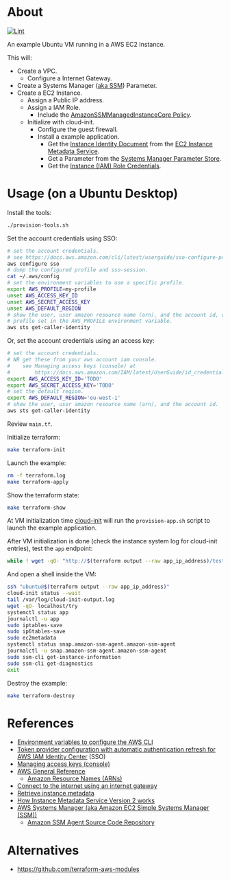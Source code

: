 # About

[![Lint](https://github.com/rgl/aws-ubuntu-vm/actions/workflows/lint.yml/badge.svg)](https://github.com/rgl/aws-ubuntu-vm/actions/workflows/lint.yml)

An example Ubuntu VM running in a AWS EC2 Instance.

This will:

* Create a VPC.
  * Configure a Internet Gateway.
* Create a Systems Manager ([aka SSM](https://docs.aws.amazon.com/systems-manager/latest/userguide/what-is-systems-manager.html#service-naming-history)) Parameter.
* Create a EC2 Instance.
  * Assign a Public IP address.
  * Assign a IAM Role.
    * Include the [AmazonSSMManagedInstanceCore Policy](https://docs.aws.amazon.com/aws-managed-policy/latest/reference/AmazonSSMManagedInstanceCore.html).
  * Initialize with cloud-init.
    * Configure the guest firewall.
    * Install a example application.
      * Get the [Instance Identity Document](https://docs.aws.amazon.com/AWSEC2/latest/UserGuide/instance-identity-documents.html) from the [EC2 Instance Metadata Service](https://docs.aws.amazon.com/AWSEC2/latest/UserGuide/ec2-instance-metadata.html).
      * Get a Parameter from the [Systems Manager Parameter Store](https://docs.aws.amazon.com/systems-manager/latest/userguide/systems-manager-parameter-store.html).
      * Get the [Instance (IAM) Role Credentials](https://docs.aws.amazon.com/AWSEC2/latest/UserGuide/iam-roles-for-amazon-ec2.html#instance-metadata-security-credentials).

# Usage (on a Ubuntu Desktop)

Install the tools:

```bash
./provision-tools.sh
```

Set the account credentials using SSO:

```bash
# set the account credentials.
# see https://docs.aws.amazon.com/cli/latest/userguide/sso-configure-profile-token.html#sso-configure-profile-token-auto-sso
aws configure sso
# dump the configured profile and sso-session.
cat ~/.aws/config
# set the environment variables to use a specific profile.
export AWS_PROFILE=my-profile
unset AWS_ACCESS_KEY_ID
unset AWS_SECRET_ACCESS_KEY
unset AWS_DEFAULT_REGION
# show the user, user amazon resource name (arn), and the account id, of the
# profile set in the AWS_PROFILE environment variable.
aws sts get-caller-identity
```

Or, set the account credentials using an access key:

```bash
# set the account credentials.
# NB get these from your aws account iam console.
#    see Managing access keys (console) at
#        https://docs.aws.amazon.com/IAM/latest/UserGuide/id_credentials_access-keys.html#Using_CreateAccessKey
export AWS_ACCESS_KEY_ID='TODO'
export AWS_SECRET_ACCESS_KEY='TODO'
# set the default region.
export AWS_DEFAULT_REGION='eu-west-1'
# show the user, user amazon resource name (arn), and the account id.
aws sts get-caller-identity
```

Review `main.tf`.

Initialize terraform:

```bash
make terraform-init
```

Launch the example:

```bash
rm -f terraform.log
make terraform-apply
```

Show the terraform state:

```bash
make terraform-show
```

At VM initialization time [cloud-init](https://cloudinit.readthedocs.io/en/latest/index.html) will run the `provision-app.sh` script to launch the example application.

After VM initialization is done (check the instance system log for cloud-init entries), test the `app` endpoint:

```bash
while ! wget -qO- "http://$(terraform output --raw app_ip_address)/test"; do sleep 3; done
```

And open a shell inside the VM:

```bash
ssh "ubuntu@$(terraform output --raw app_ip_address)"
cloud-init status --wait
tail /var/log/cloud-init-output.log
wget -qO- localhost/try
systemctl status app
journalctl -u app
sudo iptables-save
sudo ip6tables-save
sudo ec2metadata
systemctl status snap.amazon-ssm-agent.amazon-ssm-agent
journalctl -u snap.amazon-ssm-agent.amazon-ssm-agent
sudo ssm-cli get-instance-information
sudo ssm-cli get-diagnostics
exit
```

Destroy the example:

```bash
make terraform-destroy
```

# References

* [Environment variables to configure the AWS CLI](https://docs.aws.amazon.com/cli/latest/userguide/cli-configure-envvars.html)
* [Token provider configuration with automatic authentication refresh for AWS IAM Identity Center](https://docs.aws.amazon.com/cli/latest/userguide/sso-configure-profile-token.html) (SSO)
* [Managing access keys (console)](https://docs.aws.amazon.com/IAM/latest/UserGuide/id_credentials_access-keys.html#Using_CreateAccessKey)
* [AWS General Reference](https://docs.aws.amazon.com/general/latest/gr/Welcome.html)
  * [Amazon Resource Names (ARNs)](https://docs.aws.amazon.com/general/latest/gr/aws-arns-and-namespaces.html)
* [Connect to the internet using an internet gateway](https://docs.aws.amazon.com/vpc/latest/userguide/VPC_Internet_Gateway.html#vpc-igw-internet-access)
* [Retrieve instance metadata](https://docs.aws.amazon.com/AWSEC2/latest/UserGuide/instancedata-data-retrieval.html)
* [How Instance Metadata Service Version 2 works](https://docs.aws.amazon.com/AWSEC2/latest/UserGuide/instance-metadata-v2-how-it-works.html)
* [AWS Systems Manager (aka Amazon EC2 Simple Systems Manager (SSM))](https://docs.aws.amazon.com/systems-manager/latest/userguide/what-is-systems-manager.html)
  * [Amazon SSM Agent Source Code Repository](https://github.com/aws/amazon-ssm-agent)

# Alternatives

* https://github.com/terraform-aws-modules
